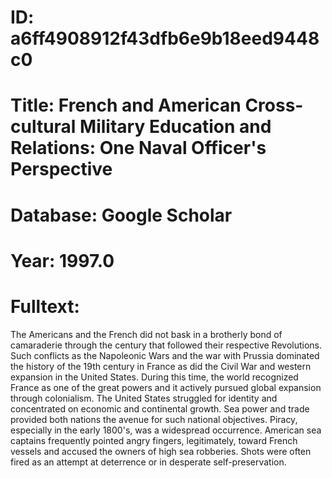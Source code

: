 # ID: a6ff4908912f43dfb6e9b18eed9448c0
# Title: French and American Cross-cultural Military Education and Relations: One Naval Officer's Perspective
# Database: Google Scholar
# Year: 1997.0
# Fulltext:
The Americans and the French did not bask in a brotherly bond of camaraderie through the century that followed their respective Revolutions.
Such conflicts as the Napoleonic Wars and the war with Prussia dominated the history of the 19th century in France as did the Civil War and western expansion in the United States.
During this time, the world recognized France as one of the great powers and it actively pursued global expansion through colonialism.
The United States struggled for identity and concentrated on economic and continental growth.
Sea power and trade provided both nations the avenue for such national objectives.
Piracy, especially in the early 1800's, was a widespread occurrence.
American sea captains frequently pointed angry fingers, legitimately, toward French vessels and accused the owners of high sea robberies.
Shots were often fired as an attempt at deterrence or in desperate self-preservation.